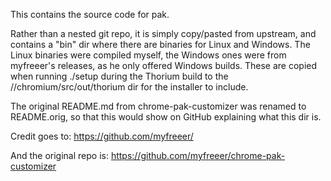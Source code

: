 This contains the source code for pak.

Rather than a nested git repo, it is simply copy/pasted from upstream, and contains a "bin" dir where there are binaries for Linux and Windows.
The Linux binaries were compiled myself, the Windows ones were from myfreeer's releases, as he only offered Windows builds.
These are copied when running ./setup during the Thorium build to the //chromium/src/out/thorium dir for the installer to include.

The original README.md from chrome-pak-customizer was renamed to README.orig, so that this would show on GitHub explaining what this dir is.

Credit goes to:
https://github.com/myfreeer/

And the original repo is:
https://github.com/myfreeer/chrome-pak-customizer
